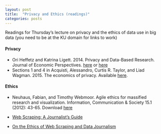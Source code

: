 ```yaml
---
layout: post
title:  "Privacy and Ethics (readings)"
categories: posts
---
```


Readings for Thursday’s lecture on privacy and the ethics of data use in big data (you need to be at the KU domain for links to work)

#### Privacy

- Ori Heffetz and Katrina Ligett. 2014. Privacy and Data-Based Research. Journal of Economic Perspectives. [here](http://www.nber.org/papers/w19433) or [here](pubs.aeaweb.org/doi/pdfplus/10.1257/jep.28.2.75)
- Sections 1 and 4 in Acquisti, Alessandro, Curtis R. Taylor, and Liad Wagman. 2015. The economics of privacy. Available [here](http://people.duke.edu/~crtaylor/Privacy_Survey.pdf).  

#### Ethics

- Neuhaus, Fabian, and Timothy Webmoor. Agile ethics for massified research and visualization. Information, Communication & Society 15.1 (2012): 43-65. Download [here](http://www.tandfonline.com/doi/abs/10.1080/1369118X.2011.616519)

- [Web Scraping: A Journalist’s Guide](http://gijn.org/2015/08/11/web-scraping-a-journalists-guide/)
- [On the Ethics of Web Scraping and Data Journalism](http://gijn.org/2015/08/12/on-the-ethics-of-web-scraping-and-data-journalism/) 

